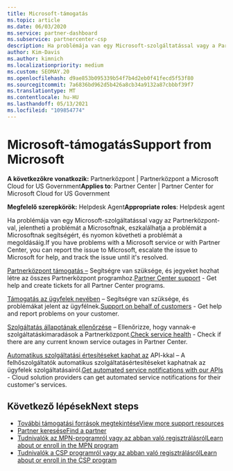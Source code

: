 ```yaml
---
title: Microsoft-támogatás
ms.topic: article
ms.date: 06/03/2020
ms.service: partner-dashboard
ms.subservice: partnercenter-csp
description: Ha problémája van egy Microsoft-szolgáltatással vagy a Partnerközpont, eszkalálhatja a Microsoftot segítségért, és nyomon követheti a problémát a megoldásáig.
author: Kim-Davis
ms.author: kimnich
ms.localizationpriority: medium
ms.custom: SEOMAY.20
ms.openlocfilehash: d9ae853b095339b54f7b4d2eb0f41fecd5f53f80
ms.sourcegitcommit: 7a6836bd962d5b426a8cb34a9132a87cbbbf39f7
ms.translationtype: MT
ms.contentlocale: hu-HU
ms.lasthandoff: 05/13/2021
ms.locfileid: "109854774"
---
```

# <a name="support-from-microsoft"></a><span data-ttu-id="f0bbc-103">Microsoft-támogatás</span><span class="sxs-lookup"><span data-stu-id="f0bbc-103">Support from Microsoft</span></span>

<span data-ttu-id="f0bbc-104">**A következőkre vonatkozik:** Partnerközpont | Partnerközpont a Microsoft Cloud for US Government</span><span class="sxs-lookup"><span data-stu-id="f0bbc-104">**Applies to**: Partner Center | Partner Center for Microsoft Cloud for US Government</span></span>

<span data-ttu-id="f0bbc-105">**Megfelelő szerepkörök:** Helpdesk Agent</span><span class="sxs-lookup"><span data-stu-id="f0bbc-105">**Appropriate roles**: Helpdesk agent</span></span>

<span data-ttu-id="f0bbc-106">Ha problémája van egy Microsoft-szolgáltatással vagy az Partnerközpont-val, jelentheti a problémát a Microsoftnak, eszkalálhatja a problémát a Microsoftnak segítségért, és nyomon követheti a problémát a megoldásáig.</span><span class="sxs-lookup"><span data-stu-id="f0bbc-106">If you have problems with a Microsoft service or with Partner Center, you can report the issue to Microsoft, escalate the issue to Microsoft for help, and track the issue until it's resolved.</span></span>

<span data-ttu-id="f0bbc-107">[Partnerközpont támogatás –](report-problems-with-partner-center.md) Segítségre van szüksége, és jegyeket hozhat létre az összes Partnerközpont programhoz.</span><span class="sxs-lookup"><span data-stu-id="f0bbc-107">[Partner Center support](report-problems-with-partner-center.md) - Get help and create tickets for all Partner Center programs.</span></span>

<span data-ttu-id="f0bbc-108">[Támogatás az ügyfelek nevében](report-problems-on-behalf-of-a-customer.md) – Segítségre van szüksége, és problémákat jelent az ügyfélnek.</span><span class="sxs-lookup"><span data-stu-id="f0bbc-108">[Support on behalf of customers](report-problems-on-behalf-of-a-customer.md) - Get help and report problems on your customer.</span></span>

<span data-ttu-id="f0bbc-109">[Szolgáltatás állapotának ellenőrzése](check-service-health.md) – Ellenőrizze, hogy vannak-e szolgáltatáskimaradások a Partnerközpont.</span><span class="sxs-lookup"><span data-stu-id="f0bbc-109">[Check service health](check-service-health.md) - Check if there are any current known service outages in Partner Center.</span></span>

<span data-ttu-id="f0bbc-110">[Automatikus szolgáltatási értesítéseket kaphat az](get-automated-service-notifications-with-our-apis.md) API-kkal – A felhőszolgáltatók automatikus szolgáltatásértesítéseket kaphatnak az ügyfelek szolgáltatásairól.</span><span class="sxs-lookup"><span data-stu-id="f0bbc-110">[Get automated service notifications with our APIs](get-automated-service-notifications-with-our-apis.md) - Cloud solution providers can get automated service notifications for their customer's services.</span></span>

## <a name="next-steps"></a><span data-ttu-id="f0bbc-111">Következő lépések</span><span class="sxs-lookup"><span data-stu-id="f0bbc-111">Next steps</span></span>

- [<span data-ttu-id="f0bbc-112">További támogatási források megtekintése</span><span class="sxs-lookup"><span data-stu-id="f0bbc-112">View more support resources</span></span>](https://partner.microsoft.com/support/?stage=1)
- [<span data-ttu-id="f0bbc-113">Partner keresése</span><span class="sxs-lookup"><span data-stu-id="f0bbc-113">Find a partner</span></span>](find-a-partner.md)
- [<span data-ttu-id="f0bbc-114">Tudnivalók az MPN-programról vagy az abban való regisztrálásról</span><span class="sxs-lookup"><span data-stu-id="f0bbc-114">Learn about or enroll in the MPN program</span></span>](https://partner.microsoft.com/membership)
- [<span data-ttu-id="f0bbc-115">Tudnivalók a CSP programról vagy az abban való regisztrálásról</span><span class="sxs-lookup"><span data-stu-id="f0bbc-115">Learn about or enroll in the CSP program</span></span>](https://partner.microsoft.com/membership/cloud-solution-provider)
